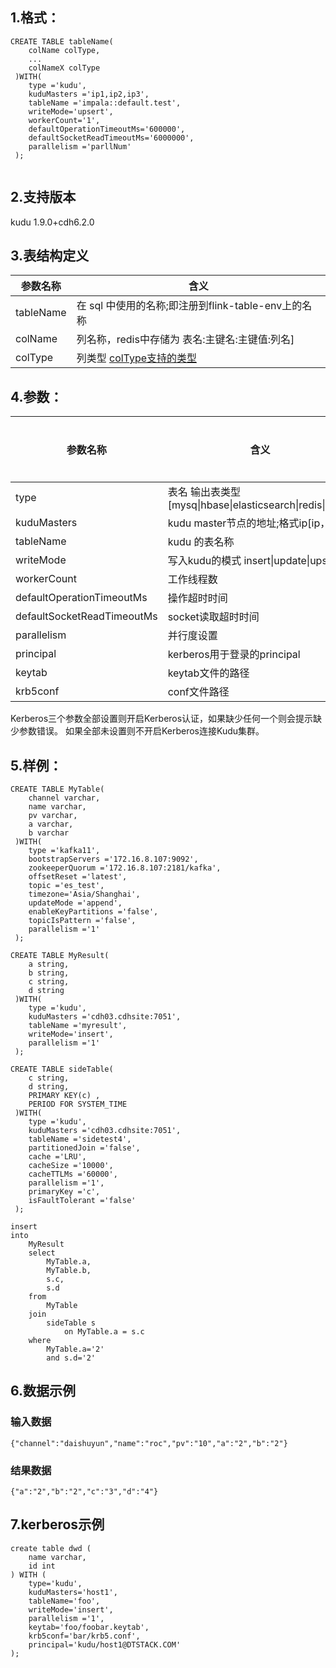 ## 1.格式：
```
CREATE TABLE tableName(
    colName colType,
    ...
    colNameX colType
 )WITH(
    type ='kudu',
    kuduMasters ='ip1,ip2,ip3',
    tableName ='impala::default.test',
    writeMode='upsert',
    workerCount='1',
    defaultOperationTimeoutMs='600000',
    defaultSocketReadTimeoutMs='6000000',
    parallelism ='parllNum'
 );


```

## 2.支持版本
kudu 1.9.0+cdh6.2.0 

## 3.表结构定义
 
|参数名称|含义|
|----|---|
| tableName | 在 sql 中使用的名称;即注册到flink-table-env上的名称
| colName | 列名称，redis中存储为 表名:主键名:主键值:列名]|
| colType | 列类型 [colType支持的类型](../colType.md)|


## 4.参数：
  
|参数名称|含义|是否必填|默认值|
|----|---|---|-----|
| type | 表名 输出表类型[mysq&#124;hbase&#124;elasticsearch&#124;redis&#124;kudu]|是||
| kuduMasters | kudu master节点的地址;格式ip[ip，ip2]|是||
| tableName | kudu 的表名称|是||
| writeMode | 写入kudu的模式 insert&#124;update&#124;upsert |否 |upsert
| workerCount | 工作线程数 |否|
| defaultOperationTimeoutMs | 操作超时时间 |否|
| defaultSocketReadTimeoutMs | socket读取超时时间 |否|
| parallelism | 并行度设置|否|1|
| principal |kerberos用于登录的principal | 否||
| keytab |keytab文件的路径 | 否||
| krb5conf |conf文件路径 | 否||
Kerberos三个参数全部设置则开启Kerberos认证，如果缺少任何一个则会提示缺少参数错误。
如果全部未设置则不开启Kerberos连接Kudu集群。      
  
## 5.样例：
```
CREATE TABLE MyTable(
    channel varchar,
    name varchar,
    pv varchar,
    a varchar,
    b varchar
 )WITH(
    type ='kafka11',
    bootstrapServers ='172.16.8.107:9092',
    zookeeperQuorum ='172.16.8.107:2181/kafka',
    offsetReset ='latest',
    topic ='es_test',
    timezone='Asia/Shanghai',
    updateMode ='append',
    enableKeyPartitions ='false',
    topicIsPattern ='false',
    parallelism ='1'
 );

CREATE TABLE MyResult(
    a string,
    b string,
    c string,
    d string
 )WITH(
    type ='kudu',
    kuduMasters ='cdh03.cdhsite:7051',
    tableName ='myresult',
    writeMode='insert',
    parallelism ='1'
 );

CREATE TABLE sideTable(
    c string,
    d string,
    PRIMARY KEY(c) ,
    PERIOD FOR SYSTEM_TIME
 )WITH(
    type ='kudu',
    kuduMasters ='cdh03.cdhsite:7051',
    tableName ='sidetest4',
    partitionedJoin ='false',
    cache ='LRU',
    cacheSize ='10000',
    cacheTTLMs ='60000',
    parallelism ='1',
    primaryKey ='c',
    isFaultTolerant ='false'
 );

insert         
into
    MyResult
    select
        MyTable.a,
        MyTable.b,
        s.c,
        s.d                                
    from
        MyTable                                    
    join
        sideTable s                                                                                            
            on MyTable.a = s.c                                    
    where
        MyTable.a='2'                                                              
        and s.d='2'

 ```

## 6.数据示例
### 输入数据
```
{"channel":"daishuyun","name":"roc","pv":"10","a":"2","b":"2"}
```
### 结果数据
```
{"a":"2","b":"2","c":"3","d":"4"}
```

## 7.kerberos示例
```
create table dwd (
    name varchar,
    id int
) WITH (
    type='kudu',
    kuduMasters='host1',
    tableName='foo',
    writeMode='insert',
    parallelism ='1',
    keytab='foo/foobar.keytab',
    krb5conf='bar/krb5.conf',
    principal='kudu/host1@DTSTACK.COM'
);
```
